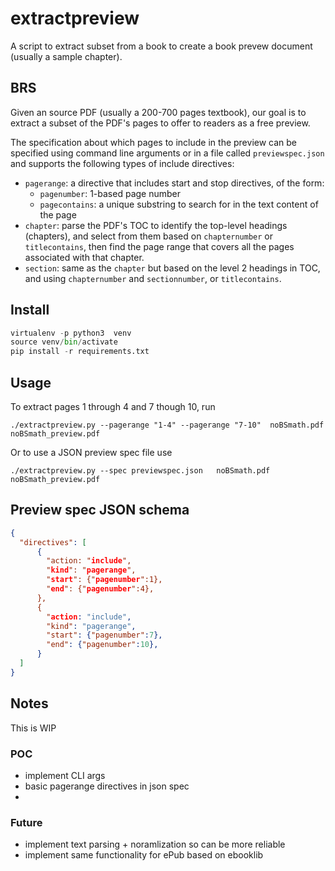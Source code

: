 extractpreview
==============
A script to extract subset from a book to create a book prevew document (usually a sample chapter).


BRS
---
Given an source PDF (usually a 200-700 pages textbook), our goal is to extract a
subset of the PDF's pages to offer to readers as a free preview.

The specification about which pages to include in the preview can be specified
using command line arguments or in a file called `previewspec.json` and supports
the following types of include directives:
  - `pagerange`: a directive that includes start and stop directives, of the form:
    - `pagenumber`: 1-based page number
    - `pagecontains`: a unique substring to search for in the text content of the page 
  - `chapter`: parse the PDF's TOC to identify the top-level headings (chapters),
     and select from them based on `chapternumber` or `titlecontains`, then find
     the page range that covers all the pages associated with that chapter.
  - `section`: same as the `chapter` but based on the level 2 headings in TOC,
     and using `chapternumber` and `sectionnumber`, or `titlecontains`.


Install
-------
```python
virtualenv -p python3  venv
source venv/bin/activate
pip install -r requirements.txt
```

Usage
-----
To extract pages 1 through 4 and 7 though 10, run
```
./extractpreview.py --pagerange "1-4" --pagerange "7-10"  noBSmath.pdf  noBSmath_preview.pdf
```

Or to use a JSON preview spec file use
```
./extractpreview.py --spec previewspec.json   noBSmath.pdf  noBSmath_preview.pdf
```



Preview spec JSON schema
------------------------

```JSON
{
  "directives": [
      {
        "action: "include",
        "kind": "pagerange",
        "start": {"pagenumber":1},
        "end": {"pagenumber":4},
      },
      {
        "action: "include",
        "kind": "pagerange",
        "start": {"pagenumber":7},
        "end": {"pagenumber":10},
      }
  ]
}
```



Notes
-----
This is WIP

### POC
 - implement CLI args
 - basic pagerange directives in json spec
 - 


### Future
 - implement text parsing + noramlization so can be more reliable
 - implement same functionality for ePub based on ebooklib

